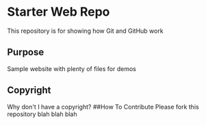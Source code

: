 # Starter Web Repo

This repository is for showing how Git and GitHub work

## Purpose

Sample website with plenty of files for demos

## Copyright
Why don't I have a copyright?
##How To Contribute
Please fork this repository blah blah blah
